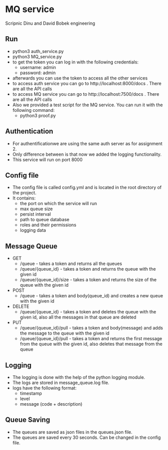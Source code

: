 # MQ service
Scripnic Dinu and David Bobek engineering


## Run
* python3 auth_service.py
* python3 MQ_service.py
* to get the token you can log in with the following credentials:
    * username: admin
    * password: admin
* afterwards you can use the token to access all the other services
* to access auth service you can go to http://localhost:8000/docs . There are all the API calls
* to access MQ service you can go to http://localhost:7500/docs . There are all the API calls
* Also we provided a test script for the MQ service. You can run it with the following command:
    * python3 proof.py

## Authentication
* For authentificationwe are using the same auth server as for assignment 2.
* Only difference between is that now we added the logging functionality.
* This service will run on port 8000

## Config file
* The config file is called config.yml and is located in the root directory of the project.
* It contains:
    * the port on which the service will run
    * max queue size
    * persist interval
    * path to queue database
    * roles and their permissions
    * logging data

## Message Queue
* GET
    * /queue - takes a token and returns all the queues
    * /queue/{queue_id} - takes a token and returns the queue with the given id
    * /queue/{queue_id}/size - takes a token and returns the size of the queue with the given id
* POST
    * /queue - takes a token and body(queue_id) and creates a new queue with the given id
* DELETE
    * /queue/{queue_id} - takes a token and deletes the queue with the given id, also all the messages in that queue are deleted
* PUT   
    * /queue/{queue_id}/pull - takes a token and body(message) and adds the message to the queue with the given id
    * /queue/{queue_id}/pull - takes a token and returns the first message from the queue with the given id, also deletes that message from the queue

## Logging
* The logging is done with the help of the python logging module.
* The logs are stored in message_queue.log file.
* logs have the following format:
    * timestamp
    * level
    * message (code + description)

## Queue Saving
* The queues are saved as json files in the queues.json file.
* The queues are saved every 30 seconds. Can be changed in the config file.